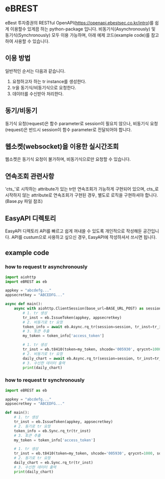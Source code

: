 # eBREST
eBest 투자증권의 RESTful OpenAPI(https://openapi.ebestsec.co.kr/intro)를 쉽게 이용할수 있게끔 하는 python-package 입니다.
비동기식(Asynchronously) 및 동기식(Synchronously) 모두 이용 가능하며, 
아래 예제 코드(example code)를 참고하여 사용할 수 있습니다.

## 이용 방법
일반적인 순서는 다음과 같습니다.
1. 요청하고자 하는 tr instance를 생성한다.
2. tr을 동기식/비동기식으로 요청한다.
3. 데이터를 수신받아 처리한다.

## 동기/비동기
동기식 요청(request)은 함수 parameter로 session이 필요치 않으나, 
비동기식 요청(request)은 반드시 session이 함수 parameter로 전달되어야 합니다.

## 웹소켓(websocket)을 이용한 실시간조회
웹소켓은 동기식 요청이 불가하며, 비동기식으로만 요청할 수 있습니다.

## 연속조회 관련사항
'cts_'로 시작하는 attribute가 있는 tr만 연속조회가 가능하게 구현되어 있으며,
cts_로 시작하지 않는 attribute로 연속조회가 구현된 경우, 별도로 로직을 구현하셔야 합니다. (Base.py 파일 참조)

## EasyAPI 디렉토리
EasyAPI 디렉토리 API를 빠르고 쉽게 꺼내쓸 수 있도록 개인적으로 작성해둔 공간입니다.
API를 custum으로 사용하고 싶으신 경우, EasyAPI에 작성하셔서 쓰시면 됩니다.


## example code
### how to request tr asynchronously
```python
import aiohttp
import eBREST as eb

appkey = "abcdefg..."
appsecretkey = "ABCEDFG..."

async def main():
    async with aiohttp.ClientSession(base_url=BASE_URL_POST) as session:
        # 1. tr 생성
        tr_inst = eb.IssueToken(appkey, appsecretkey)
        # 2. 비동기로 tr 요청
        token_info = await eb.Async.rq_tr(session=session, tr_inst=tr_inst)
        # 3. 토큰 추출
        my_token = token_info['access_token']

        # 1. tr 생성
        tr_inst = eb.t8410(token=my_token, shcode='005930', qrycnt=1000, sdate='20200101', edate='20230926')
        # 2. 비동기로 tr 요청
        daily_chart = await eb.Async.rq_tr(session=session, tr_inst=tr_inst)
        # 3. 수신한 데이터 출력
        print(daily_chart)
```


### how to request tr synchronously

```python
import eBREST as eb

appkey = "abcdefg..."
appsecretkey = "ABCEDFG..."

def main():
    # 1. tr 생성
    tr_inst = eb.IssueToken(appkey, appsecretkey)
    # 2. 동기로 tr 요청
    token_info = eb.Sync.rq_tr(tr_inst)
    # 3. 토큰 추출
    my_token = token_info['access_token']

    # 1. tr 생성
    tr_inst = eb.t8410(token=my_token, shcode='005930', qrycnt=1000, sdate='20200101', edate='20230926')
    # 2. 동기로 tr 요청
    daily_chart = eb.Sync.rq_tr(tr_inst)
    # 3. 수신한 데이터 출력
    print(daily_chart)
```
